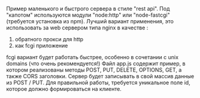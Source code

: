 Пример маленького и быстрого сервера в стиле "rest api". 
Под "капотом" используются модули "node:http" или "node-fastcgi" (требуется установка из npm). 
Лучший вариант применения, это использовать за web сервером типа nginx в качестве :

1) обратного прокси для http
2) как fcgi приложение

fcgi вариант будет работать быстрее, особенно в сочетании с unix domains (что очень рекомендуется!)
Файл app.js содержит пример, в котором реализованы методы POST, PUT, DELETE, OPTIONS, GET, а также CORS заголовки. 
Сервер будет записывать в свой массив данные из POST / PUT. Для правильной работы, требуется уникальное поле id, которое должно формироваться на клиенте.

